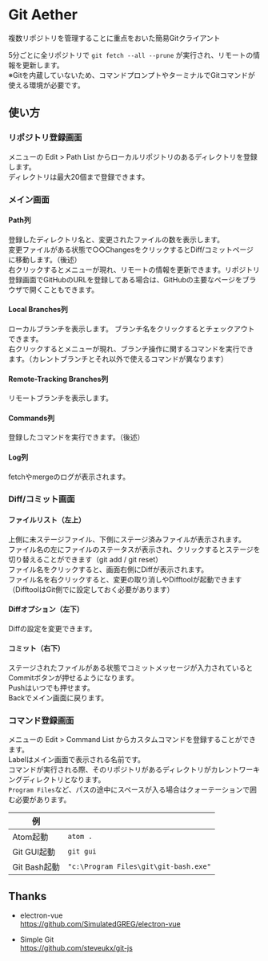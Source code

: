 # Git Aether
複数リポジトリを管理することに重点をおいた簡易Gitクライアント  

5分ごとに全リポジトリで `git fetch --all --prune` が実行され、リモートの情報を更新します。  
※Gitを内蔵していないため、コマンドプロンプトやターミナルでGitコマンドが使える環境が必要です。

## 使い方
### リポジトリ登録画面
メニューの Edit > Path List からローカルリポジトリのあるディレクトリを登録します。  
ディレクトリは最大20個まで登録できます。


### メイン画面
#### Path列
登録したディレクトリ名と、変更されたファイルの数を表示します。  
変更ファイルがある状態で○○ChangesをクリックするとDiff/コミットページに移動します。（後述）  
右クリックするとメニューが現れ、リモートの情報を更新できます。リポジトリ登録画面でGitHubのURLを登録してある場合は、GitHubの主要なページをブラウザで開くこともできます。

#### Local Branches列
ローカルブランチを表示します。
ブランチ名をクリックするとチェックアウトできます。  
右クリックするとメニューが現れ、ブランチ操作に関するコマンドを実行できます。（カレントブランチとそれ以外で使えるコマンドが異なります）

#### Remote-Tracking Branches列
リモートブランチを表示します。

#### Commands列
登録したコマンドを実行できます。（後述）

#### Log列
fetchやmergeのログが表示されます。


### Diff/コミット画面
#### ファイルリスト（左上）
上側に未ステージファイル、下側にステージ済みファイルが表示されます。  
ファイル名の左にファイルのステータスが表示され、クリックするとステージを切り替えることができます（git add / git reset）  
ファイル名をクリックすると、画面右側にDiffが表示されます。  
ファイル名を右クリックすると、変更の取り消しやDifftoolが起動できます（DifftoolはGit側でに設定しておく必要があります）

#### Diffオプション（左下）
Diffの設定を変更できます。

#### コミット（右下）
ステージされたファイルがある状態でコミットメッセージが入力されているとCommitボタンが押せるようになります。  
Pushはいつでも押せます。  
Backでメイン画面に戻ります。  


### コマンド登録画面
メニューの Edit > Command List からカスタムコマンドを登録することができます。  
Labelはメイン画面で表示される名前です。  
コマンドが実行される際、そのリポジトリがあるディレクトリがカレントワーキングディレクトリとなります。  
`Program Files`など、パスの途中にスペースが入る場合はクォーテーションで囲む必要があります。

例||
--|--
Atom起動  | `atom .`
Git GUI起動 | `git gui`
Git Bash起動 | `"c:\Program Files\git\git-bash.exe"`



## Thanks
- electron-vue  
https://github.com/SimulatedGREG/electron-vue

- Simple Git  
https://github.com/steveukx/git-js
